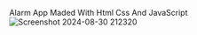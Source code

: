 Alarm App Maded With Html Css And JavaScript
![Screenshot 2024-08-30 212320](https://github.com/user-attachments/assets/ad1afe6e-b86f-43f2-b6f3-40d76b7ace53)
